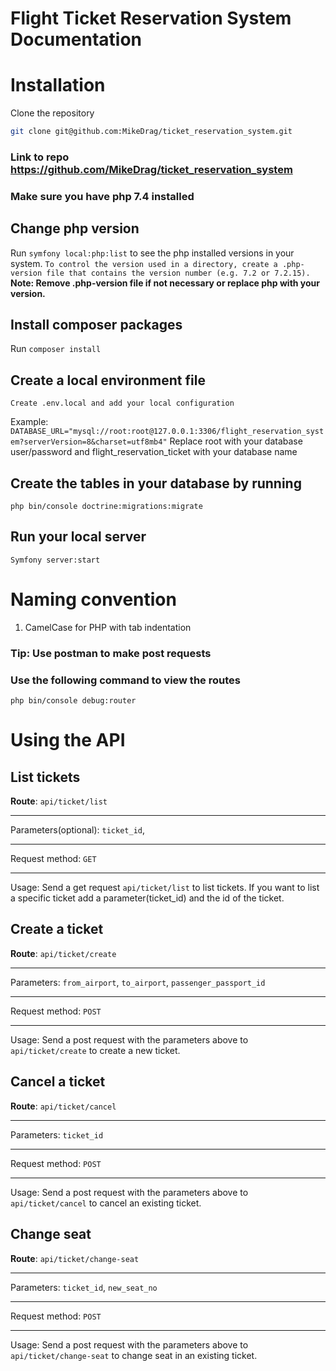 # Flight Ticket Reservation System Documentation

# Installation
Clone the repository
```bash
git clone git@github.com:MikeDrag/ticket_reservation_system.git
```
### Link to repo https://github.com/MikeDrag/ticket_reservation_system

### Make sure you have php 7.4 installed
## Change php version
Run `symfony local:php:list` to see the php installed versions in your system.
`To control the version used in a directory, create a .php-version file that contains the version number (e.g. 7.2 or 7.2.15).
`
**Note: Remove .php-version file if not necessary or replace php with your version.**

## Install composer packages
Run ```composer install```

## Create a local environment file
```Create .env.local and add your local configuration```

Example:  ```DATABASE_URL="mysql://root:root@127.0.0.1:3306/flight_reservation_system?serverVersion=8&charset=utf8mb4"``` Replace root with your database user/password and flight_reservation_ticket with your database name

## Create the tables in your database by running
```php bin/console doctrine:migrations:migrate```
## Run your local server
```Symfony server:start```

# Naming convention
1. CamelCase for PHP with tab indentation


### Tip: Use postman to make post requests

### Use the following command to view the routes
```php bin/console debug:router```


# Using the API

## List tickets
**Route**: `api/ticket/list`
___
Parameters(optional): `ticket_id`,
___
Request method: `GET`
___
Usage: Send a get request `api/ticket/list` to list tickets. If you want to list a specific ticket add a parameter(ticket_id) and the id of the ticket.

## Create a ticket
**Route**: `api/ticket/create`
___
Parameters: `from_airport`, `to_airport`, `passenger_passport_id`
___
Request method: `POST`
___
Usage: Send a post request with the parameters above to `api/ticket/create` to create a new ticket.

## Cancel a ticket
**Route**: `api/ticket/cancel`
___
Parameters: `ticket_id`
___
Request method: `POST`
___
Usage: Send a post request with the parameters above to `api/ticket/cancel` to cancel an existing ticket.

## Change seat
**Route**: `api/ticket/change-seat`
___
Parameters: `ticket_id`, `new_seat_no`
___
Request method: `POST`
___
Usage: Send a post request with the parameters above to `api/ticket/change-seat` to change seat in an existing ticket.

